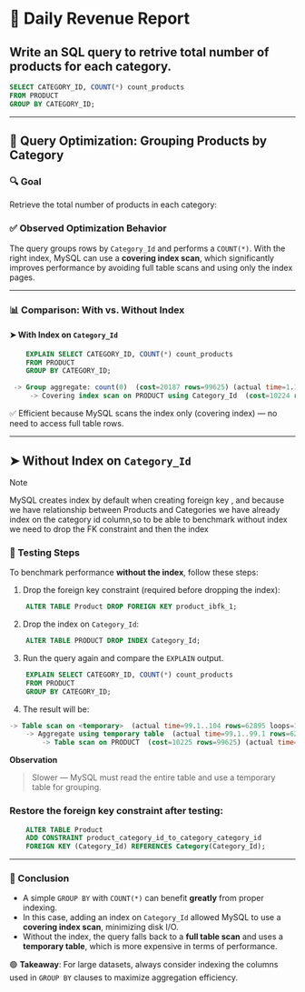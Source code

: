 # 🔢 Daily Revenue Report
## Write an SQL query to retrive total number of products for each category.

```sql
SELECT CATEGORY_ID, COUNT(*) count_products
FROM PRODUCT
GROUP BY CATEGORY_ID;
```


---

## 🧪 Query Optimization: Grouping Products by Category

### 🔍 Goal

Retrieve the total number of products in each category:


### ✅ Observed Optimization Behavior

The query groups rows by `Category_Id` and performs a `COUNT(*)`. With the right index, MySQL can use a **covering index scan**, which significantly improves performance by avoiding full table scans and using only the index pages.

---

### 📊 Comparison: **With vs. Without Index**

#### ➤ With Index on `Category_Id`

```sql
    EXPLAIN SELECT CATEGORY_ID, COUNT(*) count_products
    FROM PRODUCT
    GROUP BY CATEGORY_ID;
```

```sql
 -> Group aggregate: count(0)  (cost=20187 rows=99625) (actual time=1.18..53 rows=62895 loops=1)
     -> Covering index scan on PRODUCT using Category_Id  (cost=10224 rows=99625) (actual time=1.17..44.7 rows=100000 loops=1)
```

✅ Efficient because MySQL scans the index only (covering index) — no need to access full table rows.

---
## ➤ Without Index on `Category_Id`
> [!NOTE]
> MySQL creates index by default when creating foreign key , and because we have relationship between Products and Categories 
> we have already index on the category id column,so to be able to benchmark without index we need to drop the FK constraint and then the index

### 🔧 Testing Steps

To benchmark performance **without the index**, follow these steps:

1. Drop the foreign key constraint (required before dropping the index):

```sql
    ALTER TABLE Product DROP FOREIGN KEY product_ibfk_1;
```
2. Drop the index on `Category_Id`:

```sql
    ALTER TABLE PRODUCT DROP INDEX Category_Id;
```

3. Run the query again and compare the `EXPLAIN` output.

```sql   
    EXPLAIN SELECT CATEGORY_ID, COUNT(*) count_products
    FROM PRODUCT
    GROUP BY CATEGORY_ID;
```

4.  The result will be:

```sql
-> Table scan on <temporary>  (actual time=99.1..104 rows=62895 loops=1)
    -> Aggregate using temporary table  (actual time=99.1..99.1 rows=62895 loops=1)
        -> Table scan on PRODUCT  (cost=10225 rows=99625) (actual time=6.48..63.5 rows=100000 loops=1)
```

**Observation**
> Slower — MySQL must read the entire table and use a temporary table for grouping.



### Restore the foreign key constraint after testing:

```sql
    ALTER TABLE Product
    ADD CONSTRAINT product_category_id_to_category_category_id
    FOREIGN KEY (Category_Id) REFERENCES Category(Category_Id);

```

---

### 🧠 Conclusion

- A simple `GROUP BY` with `COUNT(*)` can benefit **greatly** from proper indexing.
- In this case, adding an index on `Category_Id` allowed MySQL to use a **covering index scan**, minimizing disk I/O.
- Without the index, the query falls back to a **full table scan** and uses a **temporary table**, which is more expensive in terms of performance.

🟢 **Takeaway**: For large datasets, always consider indexing the columns used in `GROUP BY` clauses to maximize aggregation efficiency.


